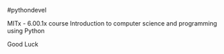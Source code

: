 #pythondevel

MITx - 6.00.1x course
Introduction to computer science and programming using Python

Good Luck
